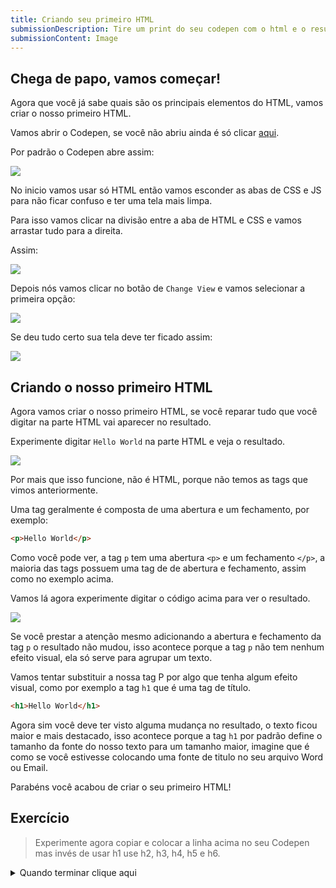 ```yaml
---
title: Criando seu primeiro HTML
submissionDescription: Tire um print do seu codepen com o html e o resultado que você criou.
submissionContent: Image
---
```


## Chega de papo, vamos começar!

Agora que você já sabe quais são os principais elementos do HTML, vamos criar o nosso primeiro HTML.

Vamos abrir o Codepen, se você não abriu ainda é só clicar [aqui](https://codepen.io/pen/).

Por padrão o Codepen abre assim:

![](https://raw.githubusercontent.com/menthorlabs/courses/teste-html/content/html-basico/images/chrome_nE4GrFSPiK.png)

No inicio vamos usar só HTML então vamos esconder as abas de CSS e JS para não ficar confuso e ter uma tela mais limpa.

Para isso vamos clicar na divisão entre a aba de HTML e CSS e vamos arrastar tudo para a direita.

Assim:

![](https://raw.githubusercontent.com/menthorlabs/courses/teste-html/content/html-basico/images/chrome_X2co2cO2lS.gif)

Depois nós vamos clicar no botão de `Change View` e vamos selecionar a primeira opção:

![](https://raw.githubusercontent.com/menthorlabs/courses/teste-html/content/html-basico/images/chrome_JfrNKvLc6K.png)

Se deu tudo certo sua tela deve ter ficado assim:

![](https://raw.githubusercontent.com/menthorlabs/courses/teste-html/content/html-basico/images/chrome_H8T6CZlzZI.png)

## Criando o nosso primeiro HTML

Agora vamos criar o nosso primeiro HTML, se você reparar tudo que você digitar na parte HTML vai aparecer no resultado.

Experimente digitar `Hello World` na parte HTML e veja o resultado.

![](https://raw.githubusercontent.com/menthorlabs/courses/teste-html/content/html-basico/images/chrome_eByePGWZoA.png)

Por mais que isso funcione, não é HTML, porque não temos as tags que vimos anteriormente.

Uma tag geralmente é composta de uma abertura e um fechamento, por exemplo:

```html
<p>Hello World</p>
```

Como você pode ver, a tag `p` tem uma abertura `<p>` e um fechamento `</p>`, a maioria das tags possuem uma tag de de abertura e fechamento, assim como no exemplo acima.

Vamos lá agora experimente digitar o código acima para ver o resultado.

![](https://raw.githubusercontent.com/menthorlabs/courses/teste-html/content/html-basico/images/chrome_Si7X9uOV2Y.png)

Se você prestar a atenção mesmo adicionando a abertura e fechamento da tag `p` o resultado não mudou, isso acontece porque a tag `p` não tem nenhum efeito visual, ela só serve para agrupar um texto.

Vamos tentar substituir a nossa tag P por algo que tenha algum efeito visual, como por exemplo a tag `h1` que é uma tag de título.

```html
<h1>Hello World</h1>
```

Agora sim você deve ter visto alguma mudança no resultado, o texto ficou maior e mais destacado, isso acontece porque a tag `h1` por padrão define o tamanho da fonte do nosso texto para um tamanho maior, imagine que é como se você estivesse colocando uma fonte de titulo no seu arquivo Word ou Email.

Parabéns você acabou de criar o seu primeiro HTML!

## Exercício

> Experimente agora copiar e colocar a linha acima no seu Codepen mas invés de usar h1 use h2, h3, h4, h5 e h6.

<details>
  <summary>Quando terminar clique aqui</summary>
  
  Esse é o HTML e o resultado que você deve ter:
  
  ```html
    <h1>Hello World</h1>
    <h2>Hello World</h2>
    <h3>Hello World</h3>
    <h4>Hello World</h4>
    <h5>Hello World</h5>
    <h6>Hello World</h6>
  ```
  ![](https://raw.githubusercontent.com/menthorlabs/courses/teste-html/content/html-basico/images/chrome_KbpF1MWs2t.png)
</details>
